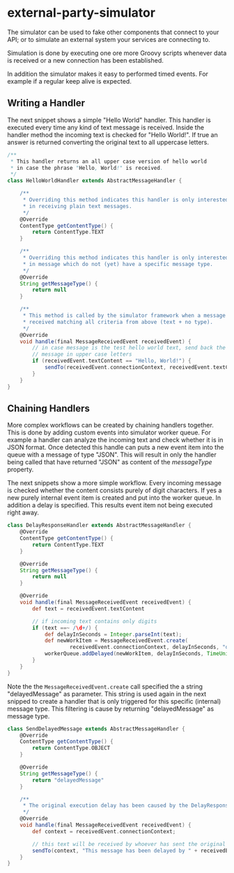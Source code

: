 external-party-simulator
========================

The simulator can be used to fake other components that connect to your
API; or to simulate an external system your services are connecting to.

Simulation is done by executing one ore more Groovy scripts whenever data is
received or a new connection has been established.

In addition the simulator makes it easy to performed timed events. For example
if a regular keep alive is expected.


## Writing a Handler

The next snippet shows a simple "Hello World" handler. This handler is executed
every time any kind of text message is received. Inside the handler method
the incoming text is checked for "Hello World!". If true an answer is returned
converting the original text to all uppercase letters.

```groovy
/**
 * This handler returns an all upper case version of hello world
 * in case the phrase "Hello, World!" is received.
 */
class HelloWorldHandler extends AbstractMessageHandler {

    /**
     * Overriding this method indicates this handler is only interested
     * in receiving plain text messages.
     */
    @Override
    ContentType getContentType() {
        return ContentType.TEXT
    }

    /**
     * Overriding this method indicates this handler is only interested
     * in message which do not (yet) have a specific message type.
     */
    @Override
    String getMessageType() {
        return null
    }

    /**
     * This method is called by the simulator framework when a message is
     * received matching all criteria from above (text + no type).
     */
    @Override
    void handle(final MessageReceivedEvent receivedEvent) {
        // in case message is the test hello world text, send back the
        // message in upper case letters
        if (receivedEvent.textContent == "Hello, World!") {
            sendTo(receivedEvent.connectionContext, receivedEvent.textContent.toUpperCase())
        }
    }
}
```

## Chaining Handlers

More complex workflows can be created by chaining handlers together. This is
done by adding custom events into simulator worker queue. For example a handler
can analyze the incoming text and check whether it is in JSON format. Once
detected this handle can puts a new event item into the queue with a message
of type "JSON". This will result in only the handler being called that have
returned "JSON" as content of the _messageType_ property.

The next snippets show a more simple workflow. Every incoming message is
checked whether the content consists purely of digit characters. If yes
a new purely internal event item is created and put into the worker queue.
In addition a delay is specified. This results event item not being executed
right away.

```groovy
class DelayResponseHandler extends AbstractMessageHandler {
    @Override
    ContentType getContentType() {
        return ContentType.TEXT
    }

    @Override
    String getMessageType() {
        return null
    }

    @Override
    void handle(final MessageReceivedEvent receivedEvent) {
        def text = receivedEvent.textContent

        // if incoming text contains only digits
        if (text ==~ /\d+/) {
            def delayInSeconds = Integer.parseInt(text);
            def newWorkItem = MessageReceivedEvent.create(
                    receivedEvent.connectionContext, delayInSeconds, "delayedMessage")
            workerQueue.addDelayed(newWorkItem, delayInSeconds, TimeUnit.SECONDS)
        }
    }
}
```

Note the the ```MessageReceivedEvent.create``` call specified the a string
"delayedMessage" as parameter. This string is used again in the next snipped
to create a handler that is only triggered for this specific (internal)
message type. This filtering is cause by returning "delayedMessage" as message
type.

```groovy
class SendDelayedMessage extends AbstractMessageHandler {
    @Override
    ContentType getContentType() {
        return ContentType.OBJECT
    }

    @Override
    String getMessageType() {
        return "delayedMessage"
    }

    /**
     * The original execution delay has been caused by the DelayResponseHandler.
     */
    @Override
    void handle(final MessageReceivedEvent receivedEvent) {
        def context = receivedEvent.connectionContext;

        // this text will be received by whoever has sent the original digits message
        sendTo(context, "This message has been delayed by " + receivedEvent.objectContent + " seconds.")
    }
}
```